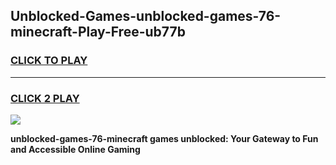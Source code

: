 
## Unblocked-Games-unblocked-games-76-minecraft-Play-Free-ub77b
<h3>
<a href="https://premium76.site?title=unblocked-games-76-minecraft&ref=22A">CLICK TO PLAY</a></h3>
<hr>

<h3>
<a href="https://premium76.site?title=unblocked-games-76-minecraft&ref=22A">CLICK 2 PLAY</a>
  
</h3>

<a href="https://premium76.site?title=unblocked-games-76-minecraft&ref=22A"><img src="https://clearcache.store/games.png"></a>


**unblocked-games-76-minecraft games unblocked: Your Gateway to Fun and Accessible Online Gaming**
